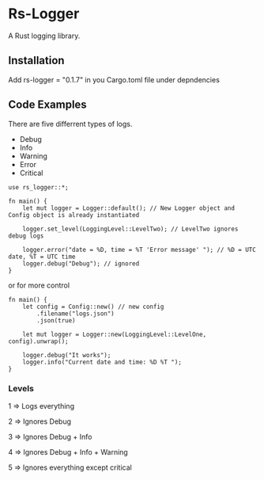 # Rs-Logger

A Rust logging library.

## Installation

Add rs-logger = "0.1.7" in you Cargo.toml file under depndencies

## Code Examples

There are five differrent types of logs.

* Debug
* Info
* Warning
* Error
* Critical
  
```
use rs_logger::*;

fn main() {
    let mut logger = Logger::default(); // New Logger object and Config object is already instantiated

    logger.set_level(LoggingLevel::LevelTwo); // LevelTwo ignores debug logs

    logger.error("date = %D, time = %T 'Error message' "); // %D = UTC date, %T = UTC time
    logger.debug("Debug"); // ignored
}

```

or for more control

```
fn main() {
    let config = Config::new() // new config
        .filename("logs.json")
        .json(true)
    
    let mut logger = Logger::new(LoggingLevel::LevelOne, config).unwrap();

    logger.debug("It works");
    logger.info("Current date and time: %D %T ");
}
```

### Levels

1 => Logs everything

2 => Ignores Debug

3 => Ignores Debug + Info

4 => Ignores Debug + Info + Warning

5 => Ignores everything except critical

